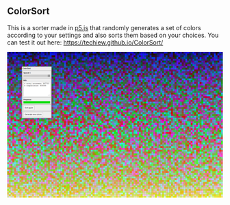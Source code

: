 ## ColorSort

This is a sorter made in [p5.js](https://p5js.org/) that randomly generates a set of colors according to your settings and also sorts them based on your choices. You can test it out here: https://techiew.github.io/ColorSort/

![Preview](https://github.com/techiew/ColorSort/blob/master/preview.png)
